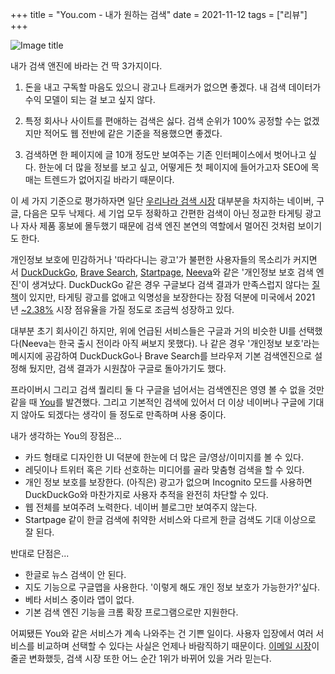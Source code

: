+++
title = "You.com - 내가 원하는 검색"
date = 2021-11-12
tags = ["리뷰"]
+++

![Image title](https://bear-images.sfo2.cdn.digitaloceanspaces.com/kang-1662221100.webp)

내가 검색 앤진에 바라는 건 딱 3가지이다.

1. 돈을 내고 구독할 마음도 있으니 광고나 트래커가 없으면 좋겠다. 내 검색 데이터가 수익 모델이 되는 걸 보고 싶지 않다.

2. 특정 회사나 사이트를 편애하는 검색은 싫다. 검색 순위가 100% 공정할 수는 없겠지만 적어도 웹 전반에 같은 기준을 적용했으면 좋겠다.

3. 검색하면 한 페이지에 글 10개 정도만 보여주는 기존 인터페이스에서 벗어나고 싶다. 한눈에 더 많을 정보를 보고 싶고, 어떻게든 첫 페이지에 들어가고자 SEO에 목매는 트렌드가 없어지길 바라기 때문이다.

이 세 가지 기준으로 평가하자면 일단 [우리나라 검색 시장](http://www.internettrend.co.kr/trendForward.tsp) 대부분을 차지하는 네이버, 구글, 다음은 모두 낙제다. 세 기업 모두 정확하고 간편한 검색이 아닌 정교한 타게팅 광고나 자사 제품 홍보에 몰두했기 때문에 검색 엔진 본연의 역할에서 멀어진 것처럼 보이기도 한다.

개인정보 보호에 민감하거나 '따라다니는 광고'가 불편한 사용자들의 목소리가 커지면서 [DuckDuckGo](https://duckduckgo.com/), [Brave Search](https://brave.com/search/), [Startpage](https://www.startpage.com/), [Neeva](https://neeva.com/)와 같은 '개인정보 보호 검색 엔진'이 생겨났다. DuckDuckGo 같은 경우 구글보다 검색 결과가 만족스럽지 않다는 [질책](https://www.searchenginejournal.com/google-vs-duckduckgo/301997/#close)이 있지만, 타게팅 광고를 없애고 익명성을 보장한다는 장점 덕분에 미국에서 2021년 [\~2.38%](https://gs.statcounter.com/search-engine-market-share/all/united-states-of-america) 시장 점유율을 가질 정도로 조금씩 성장하고 있다.

대부분 초기 회사이긴 하지만, 위에 언급된 서비스들은 구글과 거의 비슷한 UI를 선택했다(Neeva는 한국 출시 전이라 아직 써보지 못했다). 나 같은 경우 '개인정보 보호'라는 메시지에 공감하여 DuckDuckGo나 Brave Search를 브라우저 기본 검색엔진으로 설정해 뒀지만, 검색 결과가 시원찮아 구글로 돌아가기도 했다.

프라이버시 그리고 검색 퀄리티 둘 다 구글을 넘어서는 검색엔진은 영영 볼 수 없을 것만 같을 때 [You](https://www.producthunt.com/posts/you-com-2)를 발견했다. 그리고 기본적인 검색에 있어서 더 이상 네이버나 구글에 기대지 않아도 되겠다는 생각이 들 정도로 만족하며 사용 중이다.

내가 생각하는 You의 장점은...

* 카드 형태로 디자인한 UI 덕분에 한눈에 더 많은 글/영상/이미지를 볼 수 있다.
* 레딧이나 트위터 혹은 기타 선호하는 미디어를 골라 맞춤형 검색을 할 수 있다.
* 개인 정보 보호를 보장한다. (아직은) 광고가 없으며 Incognito 모드를 사용하면 DuckDuckGo와 마찬가지로 사용자 추적을 완전히 차단할 수 있다.
* 웹 전체를 보여주려 노력한다. 네이버 블로그만 보여주지 않는다.
* Startpage 같이 한글 검색에 취약한 서비스와 다르게 한글 검색도 기대 이상으로 잘 된다.

반대로 단점은...

* 한글로 뉴스 검색이 안 된다.
* 지도 기능으로 구글맵을 사용한다. '이렇게 해도 개인 정보 보호가 가능한가?'싶다.
* 베타 서비스 중이라 앱이 없다.
* 기본 검색 엔진 기능을 크롬 확장 프로그램으로만 지원한다.

어찌됐든 You와 같은 서비스가 계속 나와주는 건 기쁜 일이다. 사용자 입장에서 여러 서비스를 비교하며 선택할 수 있다는 사실은 언제나 바람직하기 때문이다. [이메일 시장](https://twitter.com/MIT_CSAIL/status/1411708126290608132)이 줄곧 변화했듯, 검색 시장 또한 어느 순간 1위가 바뀌어 있을 거라 믿는다.